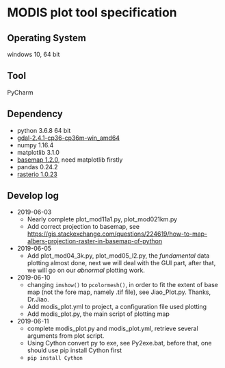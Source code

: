 # MODIS plot tool specification

## Operating System

windows 10, 64 bit
## Tool
PyCharm

## Dependency

* python 3.6.8 64 bit
* [gdal-2.4.1-cp36-cp36m-win_amd64](https://download.lfd.uci.edu/pythonlibs/t4jqbe6o/GDAL-2.4.1-cp36-cp36m-win_amd64.whl) 
* numpy 1.16.4
* matplotlib 3.1.0
* [basemap 1.2.0](https://download.lfd.uci.edu/pythonlibs/t4jqbe6o/basemap-1.2.0-cp36-cp36m-win_amd64.whl), need matplotlib firstly
* pandas 0.24.2
* [rasterio 1.0.23](https://download.lfd.uci.edu/pythonlibs/t4jqbe6o/rasterio-1.0.23-cp36-cp36m-win_amd64.whl)

## Develop log

* 2019-06-03
  * Nearly complete plot_mod11a1.py, plot_mod021km.py
  * Add correct projection to basemap, see https://gis.stackexchange.com/questions/224619/how-to-map-albers-projection-raster-in-basemap-of-python 
* 2019-06-05
  * Add plot_mod04_3k.py, plot_mod05_l2.py, the *fundamental* data plotting almost done, next we will deal with the GUI part, after that, we will go on our *abnormal* plotting work.
* 2019-06-10
  * changing `imshow()` to `pcolormesh()`, in order to fit the extent of base map (not the fore map, namely .tif file), see Jiao_Plot.py. Thanks, Dr.Jiao.
  * Add modis_plot.yml to project, a configuration file used plotting
  * Add modis_plot.py, the main script of plotting map
* 2019-06-11
  * complete modis_plot.py and modis_plot.yml, retrieve several arguments from plot script.
  * Using Cython convert py to exe, see Py2exe.bat, before that, one should use pip install Cython first 
  * `pip install Cython`

